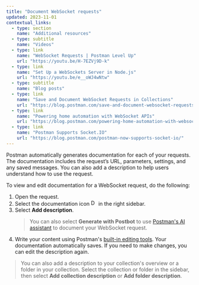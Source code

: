 ```yaml
---
title: "Document WebSocket requests"
updated: 2023-11-01
contextual_links:
  - type: section
    name: "Additional resources"
  - type: subtitle
    name: "Videos"
  - type: link
    name: "WebSocket Requests | Postman Level Up"
    url: "https://youtu.be/H-7EZVj9D-k"
  - type: link
    name: "Set Up a WebSockets Server in Node.js"
    url: "https://youtu.be/e__oWJ4wNtw"
  - type: subtitle
    name: "Blog posts"
  - type: link
    name: "Save and Document WebSocket Requests in Collections"
    url: "https://blog.postman.com/save-and-document-websocket-requests-in-collections/"
  - type: link
    name: "Powering home automation with WebSocket APIs"
    url: "https://blog.postman.com/powering-home-automation-with-websocket-apis/"
  - type: link
    name: "Postman Supports Socket.IO"
    url: "https://blog.postman.com/postman-now-supports-socket-io/"
---
```


Postman automatically generates documentation for each of your requests. The documentation includes the request’s URL, parameters, settings, and any saved messages. You can also add a description to help users understand how to use the request.

To view and edit documentation for a WebSocket request, do the following:

1. Open the request.
1. Select the documentation icon <img alt="Documentation icon" src="https://assets.postman.com/postman-docs/documentation-icon-v8-10.jpg#icon" width="16px"> in the right sidebar.
1. Select **Add description**.
    > You can also select **Generate with Postbot** to use [Postman's AI assistant](/docs/getting-started/basics/about-postbot/) to document your WebSocket request.
1. Write your content using Postman's [built-in editing tools](/docs/publishing-your-api/authoring-your-documentation/). Your documentation automatically saves. If you need to make changes, you can edit the description again.

> You can also add a description to your collection's overview or a folder in your collection. Select the collection or folder in the sidebar, then select **Add collection description** or **Add folder description**.
